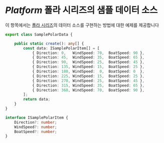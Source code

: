 ﻿---
제목: 데이터 차트 구성 요소 - 네이티브 $Platform$ | $ProductName$
_description: 컴포지트 차트 뷰를 만들기 위해 동일한 플롯 영역에 여러 개의 시각적 요소 인스턴스를 표시하는 데이터 차트를 만듭니다.
_keywords: $ProductName$, $Platform$, Native $Platform$ Components Suite, Native $Platform$ Controls, Native $Platform$ Components, Native $Platform$ Components Library, $Platform$ Chart, $Platform$ Data Chart Control, $Platform$ Data Chart Example, $Platform$ Data Chart Component, $Platform$ Data Chart
_language: kr
---
# $Platform$ 폴라 시리즈의 샘플 데이터 소스

이 항목에서는 [폴라 시리즈](data-chart-type-polar-series.md)의 데이터 소스를 구현하는 방법에 대한 예제를 제공합니다

```ts
export class SamplePolarData {

    public static create(): any[] {
        const data: ISamplePolarItem[] = [
            { Direction: 0,   WindSpeed: 70,  BoatSpeed: 90 },
            { Direction: 45,  WindSpeed: 35,  BoatSpeed: 65 },
            { Direction: 90,  WindSpeed: 25,  BoatSpeed: 45 },
            { Direction: 135, WindSpeed: 15,  BoatSpeed: 25 },
            { Direction: 180, WindSpeed:  0,  BoatSpeed: 0  },
            { Direction: 225, WindSpeed: 15,  BoatSpeed: 25 },
            { Direction: 270, WindSpeed: 25,  BoatSpeed: 45 },
            { Direction: 315, WindSpeed: 35,  BoatSpeed: 65 },
            { Direction: 360, WindSpeed: 70,  BoatSpeed: 90 },
        ];
        return data;
    }
}

interface ISamplePolarItem {
    Direction?: number;
    WindSpeed?: number;
    BoatSpeed?: number;
}

```
